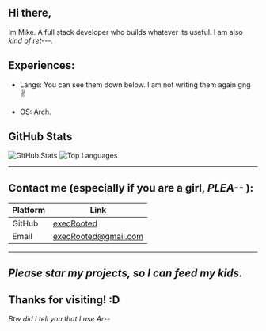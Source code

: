 ## Hi there,

Im Mike. A full stack developer who builds whatever its useful. I am also *kind of ret---.*

## Experiences:

 - Langs: You can see them down below. I am not writing them again gng ✌️
   
 - OS: Arch.



## GitHub Stats

![GitHub Stats](https://github-readme-stats.vercel.app/api?username=execRooted&show_icons=true&hide_border=true&theme=radical)
![Top Languages](https://github-readme-stats.vercel.app/api/top-langs/?username=execRooted&layout=compact&theme=radical&langs_count=10&hide_border=true)

---
## Contact me (especially if you are a girl, ***PLEA--*** ):


| Platform      | Link                                   |
|---------------|----------------------------------------|
| GitHub        | [execRooted](https://github.com/execRooted)       |
| Email         | execRooted@gmail.com  |


---
***Please star my projects, so I can feed my kids.***
---
**Thanks for visiting! :D** 
---
*Btw did I tell you that I use Ar--*
